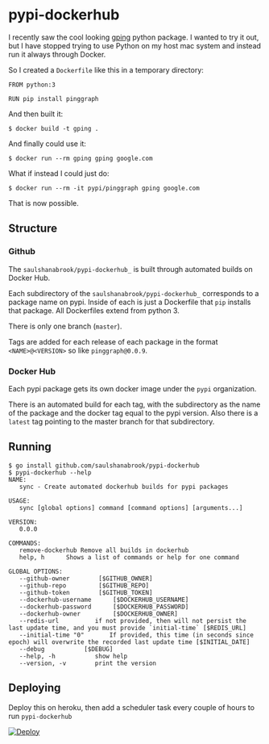 # pypi-dockerhub

I recently saw the cool looking [gping](https://github.com/orf/gping)
python package. I wanted to try it out, but I have stopped trying to use
Python on my host mac system and instead run it always through Docker.

So I created a `Dockerfile` like this in a temporary directory:
```
FROM python:3

RUN pip install pinggraph
```

And then built it:

```
$ docker build -t gping .
```

And finally could use it:

```
$ docker run --rm gping gping google.com
```

What if instead I could just do:

```
$ docker run --rm -it pypi/pinggraph gping google.com
```

That is now possible.

## Structure

### Github

The  `saulshanabrook/pypi-dockerhub_` is built through automated builds on Docker Hub.

Each subdirectory of the `saulshanabrook/pypi-dockerhub_` corresponds
to a package name on pypi. Inside of each is just a Dockerfile that `pip` installs
that package. All Dockerfiles extend from python 3.

There is only one branch (`master`).

Tags are added for each release of each package in the format `<NAME>@<VERSION>` so like `pinggraph@0.0.9`.

### Docker Hub

Each pypi package gets its own docker image under the `pypi` organization.

There is an automated build for each tag, with the subdirectory as the name of the package
and the docker tag equal to the pypi version. Also there is a `latest` tag pointing to the
master branch for that subdirectory.

## Running

```
$ go install github.com/saulshanabrook/pypi-dockerhub
$ pypi-dockerhub --help
NAME:
   sync - Create automated dockerhub builds for pypi packages

USAGE:
   sync [global options] command [command options] [arguments...]

VERSION:
   0.0.0

COMMANDS:
   remove-dockerhub	Remove all builds in dockerhub
   help, h		Shows a list of commands or help for one command

GLOBAL OPTIONS:
   --github-owner 		 [$GITHUB_OWNER]
   --github-repo 		 [$GITHUB_REPO]
   --github-token 		 [$GITHUB_TOKEN]
   --dockerhub-username 	 [$DOCKERHUB_USERNAME]
   --dockerhub-password 	 [$DOCKERHUB_PASSWORD]
   --dockerhub-owner 		 [$DOCKERHUB_OWNER]
   --redis-url 			if not provided, then will not persist the last update time, and you must provide `initial-time` [$REDIS_URL]
   --initial-time "0"		If provided, this time (in seconds since epoch) will overwrite the recorded last update time [$INITIAL_DATE]
   --debug			 [$DEBUG]
   --help, -h			show help
   --version, -v		print the version
```

## Deploying
Deploy this on heroku, then add a scheduler task every couple of hours to run
`pypi-dockerhub`

[![Deploy](https://www.herokucdn.com/deploy/button.svg)](https://heroku.com/deploy)

